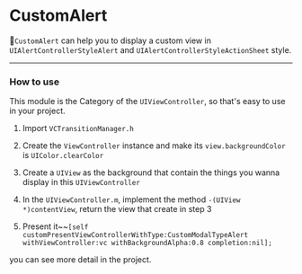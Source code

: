 # CustomAlert

`CustomAlert` can help you to display a custom view in `UIAlertControllerStyleAlert` and `UIAlertControllerStyleActionSheet` style.

---

### How to use

This module is the Category of the `UIViewController`, so that's easy to use in your project.

1. Import `VCTransitionManager.h`

2. Create the `ViewController` instance and make its `view.backgroundColor` is `UIColor.clearColor`

3. Create a `UIView` as the background that contain the things you wanna display in this `UIViewController`

4. In the `UIViewController.m`, implement the method `-(UIView *)contentView`, return the view that create in step 3

5. Present it~~`[self customPresentViewControllerWithType:CustomModalTypeAlert withViewController:vc withBackgroundAlpha:0.8 completion:nil];`



you can see more detail in the project.